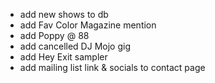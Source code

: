 - add new shows to db
- add Fav Color Magazine mention
- add Poppy @ 88
- add cancelled DJ Mojo gig
- add Hey Exit sampler
- add mailing list link & socials to contact page